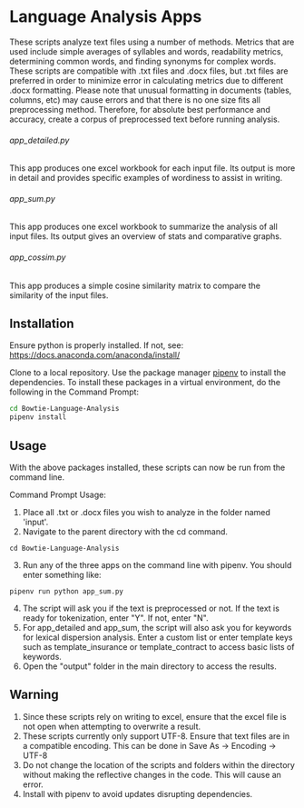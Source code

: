 # Language Analysis Apps

These scripts analyze text files using a number of methods. Metrics that are used include simple averages of syllables and words, readability metrics, determining common words, and finding synonyms for complex words. These scripts are compatible with .txt files and .docx files, but .txt files are preferred in order to minimize error in calculating metrics due to different .docx formatting. Please note that unusual formatting in documents (tables, columns, etc) may cause errors and that there is no one size fits all preprocessing method. Therefore, for absolute best performance and accuracy, create a corpus of preprocessed text before running analysis.

###### app_detailed.py
This app produces one excel workbook for each input file. Its output is more in detail and provides specific examples of wordiness to assist in writing. 
###### app_sum.py
This app produces one excel workbook to summarize the analysis of all input files. Its output gives an overview of stats and comparative graphs.
###### app_cossim.py
This app produces a simple cosine similarity matrix to compare the similarity of the input files. 

## Installation

Ensure python is properly installed. If not, see: https://docs.anaconda.com/anaconda/install/

Clone to a local repository. Use the package manager [pipenv](https://docs.pipenv.org/en/latest/install/#installing-pipenv) to install the dependencies. To install these packages in a virtual environment, do the following in the Command Prompt:

```bash
cd Bowtie-Language-Analysis
pipenv install
```

## Usage

With the above packages installed, these scripts can now be run from the command line.

Command Prompt Usage:
1. Place all .txt or .docx files you wish to analyze in the folder named 'input'.
2. Navigate to the parent directory with the cd command.
```
cd Bowtie-Language-Analysis
```
3. Run any of the three apps on the command line with pipenv. You should enter something like:
```
pipenv run python app_sum.py
```
4. The script will ask you if the text is preprocessed or not. If the text is ready for tokenization, enter "Y". If not, enter "N".
5. For app_detailed and app_sum, the script will also ask you for keywords for lexical dispersion analysis. Enter a custom list or enter template keys such as template_insurance or template_contract to access basic lists of keywords.
6. Open the "output" folder in the main directory to access the results.

## Warning
1. Since these scripts rely on writing to excel, ensure that the excel file is not open when attempting to overwrite a result.
2. These scripts currently only support UTF-8. Ensure that text files are in a compatible encoding. 
   This can be done in Save As -> Encoding -> UTF-8
3. Do not change the location of the scripts and folders within the directory without making the reflective changes in the code. This will cause an error.
4. Install with pipenv to avoid updates disrupting dependencies.
